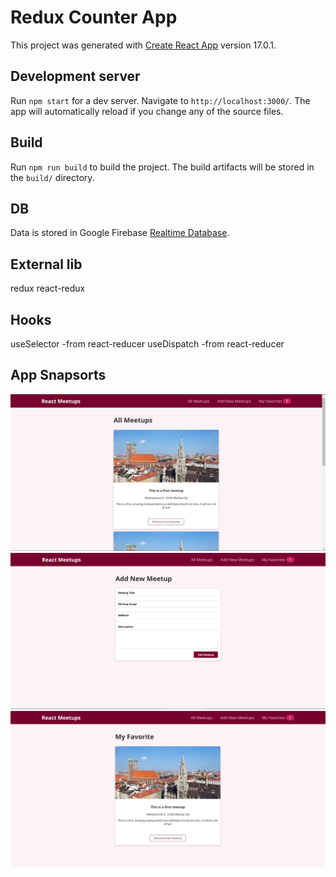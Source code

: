 # Redux Counter App

This project was generated with [Create React App](https://reactjs.org/docs/create-a-new-react-app.html) version 17.0.1.

## Development server

Run `npm start` for a dev server. Navigate to `http://localhost:3000/`. The app will automatically reload if you change any of the source files.

## Build

Run `npm run build` to build the project. The build artifacts will be stored in the `build/` directory.

## DB

Data is stored in Google Firebase [Realtime Database](https://console.firebase.google.com/project/react-meetup-app-b7e5c/database/react-meetup-app-b7e5c-default-rtdb/data).

## External lib
redux
react-redux

## Hooks
useSelector -from react-reducer
useDispatch -from react-reducer


## App Snapsorts
![All Meetups Page](https://github.com/vishal002/meetup-app/blob/master/src/img/demo_all_meetups_page.jpg?raw=true)
![Add New Meetups Page](https://github.com/vishal002/meetup-app/blob/master/src/img/demo_add_new_meetups_page.jpg?raw=true)
![My Favorites Page](https://github.com/vishal002/meetup-app/blob/master/src/img/demo_my_favorites_page.jpg?raw=true)
